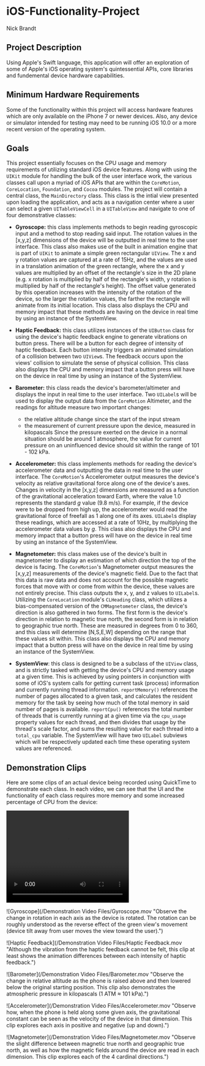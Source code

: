 # iOS-Functionality-Project
Nick Brandt

## Project Description
Using Apple's Swift language, this application will offer an exploration of some of Apple's iOS operating system's quintessential APIs, core libraries and fundemental device hardware capabilities. 

## Minimum Hardware Requirements
Some of the functionality within this project will access hardware features which are only available on the iPhone 7 or newer devices. Also, any device or simulator intended for testing may need to be running iOS 10.0 or a more recent version of the operating system.

## Goals
This project essentially focuses on the CPU usage and memory requirements of utilizing standard iOS device features. Along with using the ```UIKit``` module for handling the bulk of the user interface work, the various classes call upon a myriad of iOS APIs that are within the ```CoreMotion```, ```CoreLocation```, ```Foundation```, and ```Cocoa``` modules. The project will contain a central class, the ```MainDirectory``` class. This class is the intial view presented upon loading the application, and acts as a navigation center where a user can select a given ```UITableViewCell``` in a ```UITableView``` and navigate to one of four demonstrative classes: 

* __Gyroscope:__ this class implements methods to begin reading gyroscopic input and a method to stop reading said input. The rotation values in the [x,y,z] dimensions of the device will be outputted in real time to the user interface. This class also makes use of the built in animation engine that is part of ```UIKit``` to animate a simple green rectangular ```UIView```. The x and y rotation values are captured at a rate of 15Hz, and the values are used in a translation animation of the green rectangle, where the x and y values are multiplied by an offset of the rectangle's size in the 2D plane (e.g. x rotation is multiplied by half of the rectangle's width, y rotation is multiplied by half of the rectangle's height). The offset value generated by this operation increases with the intensity of the rotation of the device, so the larger the rotation values, the farther the rectangle will animate from its initial location. This class also displays the CPU and memory impact that these methods are having on the device in real time by using an instance of the SystemView.

* __Haptic Feedback:__ this class utilizes instances of the ```UIButton``` class for using the device's haptic feedback engine to generate vibrations on button press. There will be a button for each degree of intensity of haptic feedback. Each button intensity triggers an animated simulation of a collision between two ```UIView```s. The feedback occurs upon the views' collision to simulate the sense of physical collision. This class also displays the CPU and memory impact that a button press will have on the device in real time by using an instance of the SystemView.

* __Barometer:__ this class reads the device's barometer/altimeter and displays the input in real time to the user interface. Two ```UILabel```s will be used to display the output data from the ```CoreMotion``` Altimeter, and the readings for altitude measure two important changes: 
    * the relative altitude change since the start of the input stream
    * the measurement of current pressure upon the device, measured in kilopascals
Since the pressure exerted on the device in a normal situation should be around 1 atmosphere, the value for current pressure on an uninfluenced device should sit within the range of 101 - 102 kPa.

* __Accelerometer:__ this class implements methods for reading the device's accelerometer data and outputting the data in real time to the user interface. The ```CoreMotion```'s Accelerometer output measures the device's velocity as relative gravitational force along one of the device's axes. Changes in velocity in the [x,y,z] dimensions are measured as a function of the gravitational acceleration toward Earth, where the value 1.0 represents the standard _g_ value (9.8 m/s). For example, if the device were to be dropped from high up, the accelerometer would read the gravitational force of freefall as 1 along one of its axes. ```UILabel```s display these readings, which are accessed at a rate of 10Hz, by multiplying the accelerometer data values by _g_. This class also displays the CPU and memory impact that a button press will have on the device in real time by using an instance of the SystemView. 

* __Magnetometer:__ this class makes use of the device's built in magnetometer to display an estimation of which direction the top of the device is facing. The ```CoreMotion```'s Magnetometer output measures the [x,y,z] measurements of the device's magnetic field. Due to the fact that this data is raw data and does not account for the possible magnetic forces that move with or come from within the device, these values are not entirely precise. This class outputs the x, y, and z values to ```UILabel```s. Utilizing the ```CoreLocation``` module's ```CLHeading``` class, which utilizes a bias-compensated version of the ```CMMagnetometer``` class, the device's direction is also gathered in two forms. The first form is the device's direction in relation to magnetic true north, the second form is in relation to geographic true north. These are measured in degrees from 0 to 360, and this class will determine [N,S,E,W] depending on the range that these values sit within. This class also displays the CPU and memory impact that a button press will have on the device in real time by using an instance of the SystemView. 

* __SystemView__: this class is designed to be a subclass of the ```UIView``` class, and is strictly tasked with getting the device's CPU and memory usage at a given time. This is achieved by using pointers in conjunction with some of iOS's system calls for getting current task (process) information and currently running thread information. `reportMemory()` references the number of pages allocated to a given task, and calculates the resident memory for the task by seeing how much of the total memory in said number of pages is available. `reportCpu()` references the total number of threads that is currently running at a given time via the ```cpu_usage``` property values for each thread, and then divides that usage by the thread's scale factor, and sums the resulting value for each thread into a ```total_cpu``` variable. The SystemView will have two ```UILabel``` subviews which will be respectively updated each time these operating system values are referenced.

## Demonstration Clips
Here are some clips of an actual device being recorded using QuickTime to demonstrate each class. In each video, we can see that the UI and the functionality of each class requires more memory and some increased percentage of CPU from the device: 

<video width="320" height="240" controls>
  <source src="/Demonstration Video Files/Gyroscope.mov" type="video/mov">
</video>

![Gyroscope](/Demonstration Video Files/Gyroscope.mov "Observe the change in rotation in each axis as the device is rotated. The rotation can be roughly understood as the reverse effect of the green view's movement (device tilt away from user moves the view toward the user).")

![Haptic Feedback](/Demonstration Video Files/Haptic Feedback.mov "Although the vibration from the haptic feedback cannot be felt, this clip at least shows the animation differences between each intensity of haptic feedback.")

![Barometer](/Demonstration Video Files/Barometer.mov "Observe the change in relative altitude as the phone is raised above and then lowered below the original starting position. This clip also demonstrates the atmospheric pressure in kilopascals (1 ATM ≈ 101 kPa).")

![Accelerometer](/Demonstration Video Files/Accelerometer.mov "Observe how, when the phone is held along some given axis, the gravitational constant can be seen as the velocity of the device in that dimension. This clip explores each axis in positive and negative (up and down).")

![Magnetometer](/Demonstration Video Files/Magnetometer.mov "Observe the slight difference between magnetic true north and geographic true north, as well as how the magnetic fields around the device are read in each dimension. This clip explores each of the 4 cardinal directions.")
